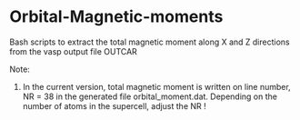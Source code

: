 # Orbital-Magnetic-moments
Bash scripts to extract the total magnetic moment along X and Z directions from the vasp output file OUTCAR

Note: 
1. In the current version, total magnetic moment is written on line number, NR =  38 in the generated file orbital_moment.dat. Depending on the number of atoms in the supercell, adjust the NR !


